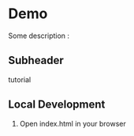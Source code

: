 # Demo

Some description :


## Subheader

tutorial

## Local Development

1. Open index.html in your browser
